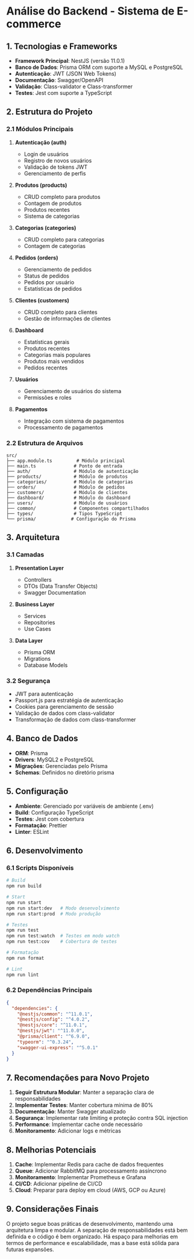 # Análise do Backend - Sistema de E-commerce

## 1. Tecnologias e Frameworks

- **Framework Principal**: NestJS (versão 11.0.1)
- **Banco de Dados**: Prisma ORM com suporte a MySQL e PostgreSQL
- **Autenticação**: JWT (JSON Web Tokens)
- **Documentação**: Swagger/OpenAPI
- **Validação**: Class-validator e Class-transformer
- **Testes**: Jest com suporte a TypeScript

## 2. Estrutura do Projeto

### 2.1 Módulos Principais

1. **Autenticação (auth)**
   - Login de usuários
   - Registro de novos usuários
   - Validação de tokens JWT
   - Gerenciamento de perfis

2. **Produtos (products)**
   - CRUD completo para produtos
   - Contagem de produtos
   - Produtos recentes
   - Sistema de categorias

3. **Categorias (categories)**
   - CRUD completo para categorias
   - Contagem de categorias

4. **Pedidos (orders)**
   - Gerenciamento de pedidos
   - Status de pedidos
   - Pedidos por usuário
   - Estatísticas de pedidos

5. **Clientes (customers)**
   - CRUD completo para clientes
   - Gestão de informações de clientes

6. **Dashboard**
   - Estatísticas gerais
   - Produtos recentes
   - Categorias mais populares
   - Produtos mais vendidos
   - Pedidos recentes

7. **Usuários**
   - Gerenciamento de usuários do sistema
   - Permissões e roles

8. **Pagamentos**
   - Integração com sistema de pagamentos
   - Processamento de pagamentos

### 2.2 Estrutura de Arquivos
```
src/
├── app.module.ts         # Módulo principal
├── main.ts              # Ponto de entrada
├── auth/                # Módulo de autenticação
├── products/            # Módulo de produtos
├── categories/          # Módulo de categorias
├── orders/              # Módulo de pedidos
├── customers/           # Módulo de clientes
├── dashboard/           # Módulo do dashboard
├── users/               # Módulo de usuários
├── common/              # Componentes compartilhados
├── types/               # Tipos TypeScript
└── prisma/             # Configuração do Prisma
```

## 3. Arquitetura

### 3.1 Camadas

1. **Presentation Layer**
   - Controllers
   - DTOs (Data Transfer Objects)
   - Swagger Documentation

2. **Business Layer**
   - Services
   - Repositories
   - Use Cases

3. **Data Layer**
   - Prisma ORM
   - Migrations
   - Database Models

### 3.2 Segurança

- JWT para autenticação
- Passport.js para estratégia de autenticação
- Cookies para gerenciamento de sessão
- Validação de dados com class-validator
- Transformação de dados com class-transformer

## 4. Banco de Dados

- **ORM**: Prisma
- **Drivers**: MySQL2 e PostgreSQL
- **Migrações**: Gerenciadas pelo Prisma
- **Schemas**: Definidos no diretório prisma

## 5. Configuração

- **Ambiente**: Gerenciado por variáveis de ambiente (.env)
- **Build**: Configuração TypeScript
- **Testes**: Jest com cobertura
- **Formatação**: Prettier
- **Linter**: ESLint

## 6. Desenvolvimento

### 6.1 Scripts Disponíveis

```bash
# Build
npm run build

# Start
npm run start
npm run start:dev   # Modo desenvolvimento
npm run start:prod  # Modo produção

# Testes
npm run test
npm run test:watch  # Testes em modo watch
npm run test:cov    # Cobertura de testes

# Formatação
npm run format

# Lint
npm run lint
```

### 6.2 Dependências Principais

```json
{
  "dependencies": {
    "@nestjs/common": "^11.0.1",
    "@nestjs/config": "^4.0.2",
    "@nestjs/core": "^11.0.1",
    "@nestjs/jwt": "^11.0.0",
    "@prisma/client": "^6.9.0",
    "typeorm": "^0.3.24",
    "swagger-ui-express": "^5.0.1"
  }
}
```

## 7. Recomendações para Novo Projeto

1. **Seguir Estrutura Modular**: Manter a separação clara de responsabilidades
2. **Implementar Testes**: Manter cobertura mínima de 80%
3. **Documentação**: Manter Swagger atualizado
4. **Segurança**: Implementar rate limiting e proteção contra SQL injection
5. **Performance**: Implementar cache onde necessário
6. **Monitoramento**: Adicionar logs e métricas

## 8. Melhorias Potenciais

1. **Cache**: Implementar Redis para cache de dados frequentes
2. **Queue**: Adicionar RabbitMQ para processamento assíncrono
3. **Monitoramento**: Implementar Prometheus e Grafana
4. **CI/CD**: Adicionar pipeline de CI/CD
5. **Cloud**: Preparar para deploy em cloud (AWS, GCP ou Azure)

## 9. Considerações Finais

O projeto segue boas práticas de desenvolvimento, mantendo uma arquitetura limpa e modular. A separação de responsabilidades está bem definida e o código é bem organizado. Há espaço para melhorias em termos de performance e escalabilidade, mas a base está sólida para futuras expansões.
